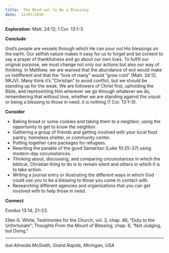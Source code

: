 ```yaml
---
title:  The Mind-set to Be a Blessing
date:  12/07/2019
---
```


**Exploration**: Matt. 24:12; 1 Cor. 13:1–3

**Conclude**

God’s people are vessels through which He can pour out His blessings on the earth. Our selfish nature makes it easy for us to forget and be content to say a prayer of thankfulness and go about our own lives. To fulfill our original purpose, we must change not only our actions but also our way of thinking. In Matthew, we are warned that the abundance of evil would make us indifferent and that the “love of many” would “grow cold” (Matt. 24:12, NKJV). Many think it’s “Christian” to avoid conflict, but we should be standing up for the weak. We are followers of Christ first, upholding the Bible, and representing Him wherever we go through whatever we do, remembering that without love, whether we are standing against the unjust or being a blessing to those in need, it is nothing (1 Cor. 13:1–3).

**Consider**

- Baking bread or some cookies and taking them to a neighbor, using the opportunity to get to know the neighbor.
- Gathering a group of friends and getting involved with your local food pantry, homeless shelter, or community center.
- Putting together care packages for refugees.
- Rewriting the parable of the good Samaritan (Luke 10:25–37) using modern-day circumstances.
- Thinking about, discussing, and comparing circumstances in which the biblical, Christian thing to do is to remain silent and others in which it is to take action.
- Writing a journal entry or illustrating the different ways in which God could use you to be a blessing to those you come in contact with.
- Researching different agencies and organizations that you can get involved with to help those in need.


**Connect**

Exodus 13:14; 21–23.

Ellen G. White, Testimonies for the Church, vol. 3, chap. 46, “Duty to the Unfortunate”; Thoughts From the Mount of Blessing, chap. 6, “Not Judging, but Doing.”

---

_Isaí Almeida McGrath, Grand Rapids, Michigan, USA_